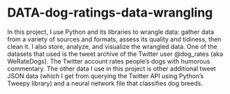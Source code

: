 # DATA-dog-ratings-data-wrangling
In this project, I use Python and its libraries to wrangle data: gather data from a variety of sources and formats, assess its quality and tidiness, then clean it.  I also store, analyze, and visualize the wrangled data.  One of the datasets that used is the tweet archive of the Twitter user @dog_rates (aka WeRateDogs).  The Twitter account rates people’s dogs with humorous commentary.  The other data I use in this project is other additional tweet JSON data (which I get from querying the Twitter API using Python’s Tweepy library) and a neural network file that classifies dog breeds.
